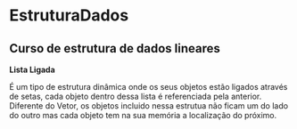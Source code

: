 # EstruturaDados
<h2>Curso de estrutura de dados lineares</h2>

<strong>Lista Ligada</strong>

É um tipo de estrutura dinâmica onde os seus objetos estão ligados através de
setas, cada objeto dentro dessa lista é referenciada pela anterior.
Diferente do Vetor, os objetos incluido nessa estrutua não ficam um do lado do outro mas 
cada objeto tem na sua memória a localização do próximo.



